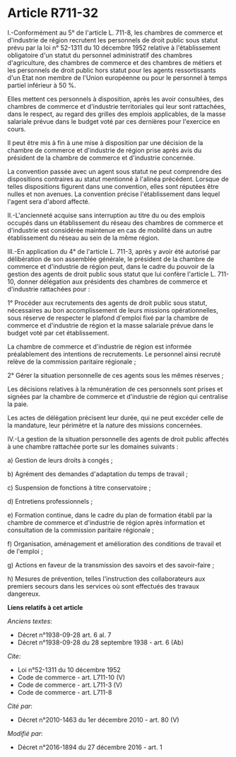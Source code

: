 # Article R711-32

I.-Conformément au 5° de l'article L. 711-8, les chambres de commerce et d'industrie de région recrutent les personnels de
droit public sous statut prévu par la loi n° 52-1311 du 10 décembre 1952 relative à l'établissement obligatoire d'un statut
du personnel administratif des chambres d'agriculture, des chambres de commerce et des chambres de métiers et les personnels
de droit public hors statut pour les agents ressortissants d'un Etat non membre de l'Union européenne ou pour le personnel à
temps partiel inférieur à 50 %. 

Elles mettent ces personnels à disposition, après les avoir consultées, des chambres de commerce et d'industrie territoriales
qui leur sont rattachées, dans le respect, au regard des grilles des emplois applicables, de la masse salariale prévue dans
le budget voté par ces dernières pour l'exercice en cours. 

Il peut être mis à fin à une mise à disposition par une décision de la chambre de commerce et d'industrie de région prise
après avis du président de la chambre de commerce et d'industrie concernée. 

La convention passée avec un agent sous statut ne peut comprendre des dispositions contraires au statut mentionné à l'alinéa
précédent. Lorsque de telles dispositions figurent dans une convention, elles sont réputées être nulles et non avenues. La
convention précise l'établissement dans lequel l'agent sera d'abord affecté. 

II.-L'ancienneté acquise sans interruption au titre du ou des emplois occupés dans un établissement du réseau des chambres de
commerce et d'industrie est considérée maintenue en cas de mobilité dans un autre établissement du réseau au sein de la même
région. 

III.-En application du 4° de l'article L. 711-3, après y avoir été autorisé par délibération de son assemblée générale, le
président de la chambre de commerce et d'industrie de région peut, dans le cadre du pouvoir de la gestion des agents de droit
public sous statut que lui confère l'article L. 711-10, donner délégation aux présidents des chambres de commerce et
d'industrie rattachées pour : 

1° Procéder aux recrutements des agents de droit public sous statut, nécessaires au bon accomplissement de leurs missions
opérationnelles, sous réserve de respecter le plafond d'emploi fixé par la chambre de commerce et d'industrie de région et la
masse salariale prévue dans le budget voté par cet établissement. 

La chambre de commerce et d'industrie de région est informée préalablement des intentions de recrutements. Le personnel ainsi
recruté relève de la commission paritaire régionale ; 

2° Gérer la situation personnelle de ces agents sous les mêmes réserves ; 

Les décisions relatives à la rémunération de ces personnels sont prises et signées par la chambre de commerce et d'industrie
de région qui centralise la paie. 

Les actes de délégation précisent leur durée, qui ne peut excéder celle de la mandature, leur périmètre et la nature des
missions concernées. 

IV.-La gestion de la situation personnelle des agents de droit public affectés à une chambre rattachée porte sur les domaines
suivants : 

a) Gestion de leurs droits à congés ; 

b) Agrément des demandes d'adaptation du temps de travail ; 

c) Suspension de fonctions à titre conservatoire ; 

d) Entretiens professionnels ; 

e) Formation continue, dans le cadre du plan de formation établi par la chambre de commerce et d'industrie de région après
information et consultation de la commission paritaire régionale ; 

f) Organisation, aménagement et amélioration des conditions de travail et de l'emploi ; 

g) Actions en faveur de la transmission des savoirs et des savoir-faire ; 

h) Mesures de prévention, telles l'instruction des collaborateurs aux premiers secours dans les services où sont effectués
des travaux dangereux.

**Liens relatifs à cet article**

_Anciens textes_:

  - Décret n°1938-09-28 art. 6 al. 7
  - Décret n°1938-09-28 du 28 septembre 1938 - art. 6 (Ab)

_Cite_:

  - Loi n°52-1311 du 10 décembre 1952
  - Code de commerce - art. L711-10 (V)
  - Code de commerce - art. L711-3 (V)
  - Code de commerce - art. L711-8

_Cité par_:

  - Décret n°2010-1463 du 1er décembre 2010 - art. 80 (V)

_Modifié par_:

  - Décret n°2016-1894 du 27 décembre 2016 - art. 1
